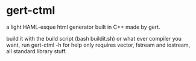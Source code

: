 # gert-ctml
a light HAML-esque html generator built in C++ made by gert.

build it with the build script (bash buildit.sh) or what ever compiler you want, run gert-ctml -h for help
only requires vector, fstream and iostream, all standard library stuff.
